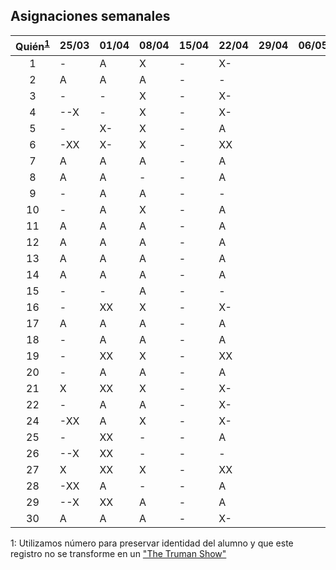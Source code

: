 ## Asignaciones semanales

| Quién<sup>[1](#who)</sup>| 25/03 | 01/04 | 08/04 | 15/04 | 22/04 | 29/04 | 06/05 | 13/05 | 20/05 | 27/05 | 03/06 | 10/06 |
| :----------------------: | ----- | ----- | ----- | ----- | ----- | ----- | ----- | ----- | ----- | ----- | ----- | ----- |
| 1                        |  -    |  A    |   X   |   -   |   X-  |       |       |       |       |       |       |       |
| 2                        |  A    |  A    |   A   |   -   |   -   |       |       |       |       |       |       |       |
| 3                        |   -   |  -    |   X   |   -   |   X-  |       |       |       |       |       |       |       |
| 4                        | --X   |  -    |   X   |   -   |   X-  |       |       |       |       |       |       |       |
| 5                        |  -    |  X-   |   X   |   -   |   A   |       |       |       |       |       |       |       |
| 6                        |  -XX  |  X-   |   X   |   -   |   XX  |       |       |       |       |       |       |       |
| 7                        |   A   |  A    |   A   |   -   |   A   |       |       |       |       |       |       |       |
| 8                        |  A    |  A    |   -   |   -   |   A   |       |       |       |       |       |       |       |
| 9                        |  -    |  A    |   A   |   -   |   -   |       |       |       |       |       |       |       |
| 10                       |   -   |  A    |   X   |   -   |   A   |       |       |       |       |       |       |       |
| 11                       |   A   |  A    |   A   |   -   |   A   |       |       |       |       |       |       |       |
| 12                       |   A   |  A    |   A   |   -   |   A   |       |       |       |       |       |       |       |
| 13                       |   A   |  A    |   A   |   -   |   A   |       |       |       |       |       |       |       |
| 14                       |  A    |  A    |   A   |   -   |   A   |       |       |       |       |       |       |       |
| 15                       |   -   |  -    |   A   |   -   |   -   |       |       |       |       |       |       |       |
| 16                       |  -    |  XX   |   X   |   -   |  X-   |       |       |       |       |       |       |       |
| 17                       |  A    |  A    |   A   |   -   |  A    |       |       |       |       |       |       |       |
| 18                       |  -    |  A    |   A   |   -   |  A    |       |       |       |       |       |       |       |
| 19                       |  -    |  XX   |   X   |   -   |  XX   |       |       |       |       |       |       |       |
| 20                       |  -    |  A    |   A   |   -   |  A    |       |       |       |       |       |       |       |
| 21                       |   X   |  XX   |   X   |   -   |  X-   |       |       |       |       |       |       |       |
| 22                       |  -    |  A    |   A   |   -   |  X-   |       |       |       |       |       |       |       |
| 24                       |  -XX  |  A    |   X   |   -   |  X-   |       |       |       |       |       |       |       |
| 25                       |   -   |  XX   |   -   |   -   |  A    |       |       |       |       |       |       |       |
| 26                       |  --X  |  XX   |   -   |   -   |  -    |       |       |       |       |       |       |       |
| 27                       |   X   |  XX   |   X   |   -   |  XX   |       |       |       |       |       |       |       |
| 28                       |  -XX  |  A    |   -   |   -   |  A    |       |       |       |       |       |       |       |
| 29                       |  --X  |  XX   |   A   |   -   |  A    |       |       |       |       |       |       |       |
| 30                       |   A   |  A    |   A   |   -   |  X-   |       |       |       |       |       |       |       |

<a name="who">1</a>: Utilizamos número para preservar identidad del alumno y que este registro no se transforme en un ["The Truman Show"](http://www.imdb.com/title/tt0120382/)
